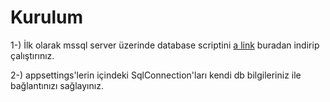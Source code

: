 # Kurulum
1-) İlk olarak mssql server üzerinde database scriptini [a link](https://github.com/user/repo/blob/branch/other_file.md)
  buradan indirip çalıştırınız.

2-) appsettings'lerin içindeki SqlConnection'ları kendi db bilgileriniz ile bağlantınızı sağlayınız.
